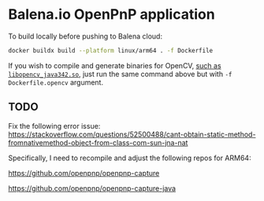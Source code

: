 # Balena.io OpenPnP application

To build locally before pushing to Balena cloud:

```bash
docker buildx build --platform linux/arm64 . -f Dockerfile
```

If you wish to compile and generate binaries for OpenCV, [such as `libopencv_java342.so`](https://github.com/openpnp/openpnp/issues/916#issuecomment-599155808), just run the same command above but with `-f Dockerfile.opencv` argument.

## TODO

Fix the following error issue: https://stackoverflow.com/questions/52500488/cant-obtain-static-method-fromnativemethod-object-from-class-com-sun-jna-nat

Specifically, I need to recompile and adjust the following repos for ARM64:

https://github.com/openpnp/openpnp-capture

https://github.com/openpnp/openpnp-capture-java
